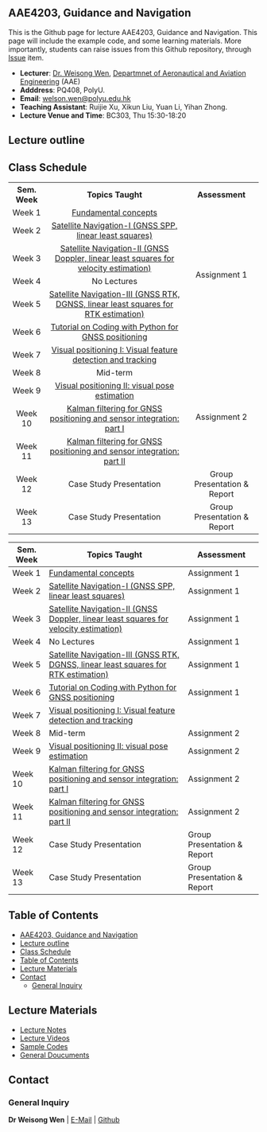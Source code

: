 <!-- <font  size=6><b><center>PolyU_AAE4203</center></b></font> -->

## AAE4203, Guidance and Navigation

This is the Github page for lecture AAE4203, Guidance and Navigation. This page will include the example code, and some learning materials. More importantly, students can raise issues from this Github repository, through [Issue](https://github.com/weisongwen/AAE4203-2425S1/issues) item.

- **Lecturer**: [Dr. Weisong Wen](https://www.polyu.edu.hk/aae/people/academic-staff/dr-wen-weisong/), [Departmnet of Aeronautical and Aviation Engineering](https://www.polyu.edu.hk/aae/) (AAE)
- **Adddress**: PQ408, PolyU. 
- **Email**: welson.wen@polyu.edu.hk
- **Teaching Assistant**: Ruijie Xu, Xikun Liu, Yuan Li, Yihan Zhong. 
- **Lecture Venue and Time**: BC303, Thu 15:30-18:20

## Lecture outline 

## Class Schedule

<table style="margin: auto;">
  <tr>
    <th style="text-align: center;">Sem. Week</th>
    <th style="text-align: center;">Topics Taught</th>
    <th style="text-align: center;">Assessment</th>
  </tr>
  <tr>
    <td style="text-align: center;">Week 1</td>
    <td style="text-align: center;"><a href="http://google.com" target="_blank">Fundamental concepts</td>
    <td rowspan="6" style="text-align: center;">Assignment 1</td>
  </tr>
  <tr>
    <td style="text-align: center;">Week 2</td>
    <td style="text-align: center;"><a href="http://google.com" target="_blank">Satellite Navigation-I (GNSS SPP, linear least squares)</a></td>
  </tr>
  <tr>
    <td style="text-align: center;">Week 3</td>
    <td style="text-align: center;"><a href="http://google.com" target="_blank">Satellite Navigation-II (GNSS Doppler, linear least squares for velocity estimation)</a></td>

  </tr>
  <tr>
    <td style="text-align: center;">Week 4</td>
    <td style="text-align: center;">No Lectures</td>
  </tr>
  <tr>
    <td style="text-align: center;">Week 5</td>
    <td style="text-align: center;"><a href="http://google.com" target="_blank">Satellite Navigation-III (GNSS RTK, DGNSS, linear least squares for RTK estimation)</a></td>
  </tr>
  <tr>
    <td style="text-align: center;">Week 6</td>
    <td style="text-align: center;"><a href="http://google.com" target="_blank">Tutorial on Coding with Python for GNSS positioning</a></td>
  </tr>
  <tr>
    <td style="text-align: center;">Week 7</td>
    <td style="text-align: center;"><a href="http://google.com" target="_blank">Visual positioning I: Visual feature detection and tracking</a></td>
    <td></td>
  </tr>
  <tr>
    <td style="text-align: center;">Week 8</td>
    <td style="text-align: center;">Mid-term</td>
    <td rowspan="4" style="text-align: center;">Assignment 2</td>
  </tr>
  <tr>
    <td style="text-align: center;">Week 9</td>
    <td style="text-align: center;"><a href="http://google.com" target="_blank">Visual positioning II: visual pose estimation</a></td>
  </tr>
  <tr>
    <td style="text-align: center;">Week 10</td>
    <td style="text-align: center;"><a href="http://google.com" target="_blank">Kalman filtering for GNSS positioning and sensor integration: part I</a></td>
  </tr>
  <tr>
    <td style="text-align: center;">Week 11</td>
    <td style="text-align: center;"><a href="http://google.com" target="_blank">Kalman filtering for GNSS positioning and sensor integration: part II</a></td>
  </tr>
  <tr>
    <td style="text-align: center;">Week 12</td>
    <td style="text-align: center;">Case Study Presentation</td>
    <td rowspan="1" style="text-align: center;">Group Presentation & Report</td>
  </tr>
  <tr>
    <td style="text-align: center;">Week 13</td>
    <td style="text-align: center;">Case Study Presentation</td>
    <td rowspan="1" style="text-align: center;">Group Presentation & Report</td>
  </tr>
</table>

| Sem. Week | Topics Taught | Assessment |
|-----------|---------------|------------|
| Week 1    | [Fundamental concepts](http://google.com) | Assignment 1 |
| Week 2    | [Satellite Navigation-I (GNSS SPP, linear least squares)](http://google.com) | Assignment 1 |
| Week 3    | [Satellite Navigation-II (GNSS Doppler, linear least squares for velocity estimation)](http://google.com) | Assignment 1 |
| Week 4    | No Lectures | Assignment 1 |
| Week 5    | [Satellite Navigation-III (GNSS RTK, DGNSS, linear least squares for RTK estimation)](http://google.com) | Assignment 1 |
| Week 6    | [Tutorial on Coding with Python for GNSS positioning](http://google.com) | Assignment 1 |
| Week 7    | [Visual positioning I: Visual feature detection and tracking](http://google.com) |  |
| Week 8    | Mid-term | Assignment 2 |
| Week 9    | [Visual positioning II: visual pose estimation](http://google.com) | Assignment 2 |
| Week 10   | [Kalman filtering for GNSS positioning and sensor integration: part I](http://google.com) | Assignment 2 |
| Week 11   | [Kalman filtering for GNSS positioning and sensor integration: part II](http://google.com) | Assignment 2 |
| Week 12   | Case Study Presentation | Group Presentation & Report |
| Week 13   | Case Study Presentation | Group Presentation & Report |

## Table of Contents
- [AAE4203, Guidance and Navigation](#aae4203-guidance-and-navigation)
- [Lecture outline](#lecture-outline)
- [Class Schedule](#class-schedule)
- [Table of Contents](#table-of-contents)
- [Lecture Materials](#lecture-materials)
- [Contact](#contact)
  - [General Inquiry](#general-inquiry)

## Lecture Materials
- [Lecture Notes](PolyU_AAE4203/Lecture_Notes)
- [Lecture Videos](PolyU_AAE4203/Lecture_Videos)
- [Sample Codes](PolyU_AAE4203/Sample_Codes)
- [General Doucuments](PolyU_AAE4203/General_Doucuments)
  
<!-- ## Students Tasks -->

## Contact
### General Inquiry
**Dr Weisong Wen** | [E-Mail](welson.wen@polyu.edu.hk) | [Github](https://github.com/weisongwen)


